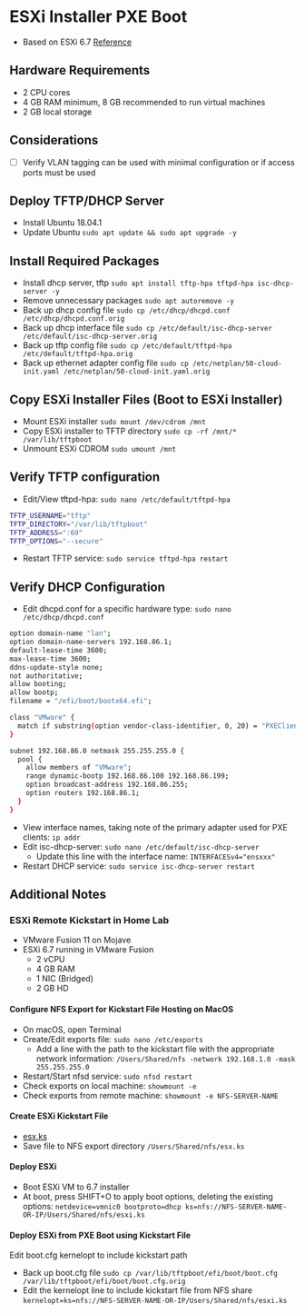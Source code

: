 # ESXi Installer PXE Boot

* Based on ESXi 6.7 [Reference](https://docs.vmware.com/en/VMware-vSphere/6.7/com.vmware.esxi.install.doc/GUID-21FF3053-F77C-49E6-81A2-9369B85F5D52.html)

## Hardware Requirements

* 2 CPU cores
* 4 GB RAM minimum, 8 GB recommended to run virtual machines
* 2 GB local storage

## Considerations

* [ ] Verify VLAN tagging can be used with minimal configuration or if access ports must be used

## Deploy TFTP/DHCP Server

* Install Ubuntu 18.04.1
* Update Ubuntu `sudo apt update && sudo apt upgrade -y`

## Install Required Packages

* Install dhcp server, tftp `sudo apt install tftp-hpa tftpd-hpa isc-dhcp-server -y`
* Remove unnecessary packages `sudo apt autoremove -y`
* Back up dhcp config file `sudo cp /etc/dhcp/dhcpd.conf /etc/dhcp/dhcpd.conf.orig`
* Back up dhcp interface file `sudo cp /etc/default/isc-dhcp-server /etc/default/isc-dhcp-server.orig`
* Back up tftp config file `sudo cp /etc/default/tftpd-hpa /etc/default/tftpd-hpa.orig`
* Back up ethernet adapter config file `sudo cp /etc/netplan/50-cloud-init.yaml /etc/netplan/50-cloud-init.yaml.orig`

## Copy ESXi Installer Files (Boot to ESXi Installer)

* Mount ESXi installer `sudo mount /dev/cdrom /mnt`
* Copy ESXi installer to TFTP directory `sudo cp -rf /mnt/* /var/lib/tftpboot`
* Unmount ESXi CDROM `sudo umount /mnt`

## Verify TFTP configuration

* Edit/View tftpd-hpa: `sudo nano /etc/default/tftpd-hpa`

``` bash
TFTP_USERNAME="tftp"
TFTP_DIRECTORY="/var/lib/tftpboot"
TFTP_ADDRESS=":69"
TFTP_OPTIONS="--secure"
```

* Restart TFTP service: `sudo service tftpd-hpa restart`

## Verify DHCP Configuration

* Edit dhcpd.conf for a specific hardware type: `sudo nano /etc/dhcp/dhcpd.conf`

``` bash
option domain-name "lan";
option domain-name-servers 192.168.86.1;
default-lease-time 3600;
max-lease-time 3600;
ddns-update-style none;
not authoritative;
allow booting;
allow bootp;
filename = "/efi/boot/bootx64.efi";

class "VMware" {
  match if substring(option vendor-class-identifier, 0, 20) = "PXEClient:Arch:00007";
}

subnet 192.168.86.0 netmask 255.255.255.0 {
  pool {
    allow members of "VMware";
    range dynamic-bootp 192.168.86.100 192.168.86.199;
    option broadcast-address 192.168.86.255;
    option routers 192.168.86.1;
  }
}
```

* View interface names, taking note of the primary adapter used for PXE clients: `ip addr`
* Edit isc-dhcp-server: `sudo nano /etc/default/isc-dhcp-server`
  * Update this line with the interface name: `INTERFACESv4="ensxxx"`
* Restart DHCP service: `sudo service isc-dhcp-server restart`

## Additional Notes

### ESXi Remote Kickstart in Home Lab

* VMware Fusion 11 on Mojave
* ESXi 6.7 running in VMware Fusion
  * 2 vCPU
  * 4 GB RAM
  * 1 NIC (Bridged)
  * 2 GB HD

#### Configure NFS Export for Kickstart File Hosting on MacOS

* On macOS, open Terminal
* Create/Edit exports file: `sudo nano /etc/exports`
  * Add a line with the path to the kickstart file with the appropriate network information: `/Users/Shared/nfs -network 192.168.1.0 -mask 255.255.255.0`
* Restart/Start nfsd service: `sudo nfsd restart`
* Check exports on local machine: `showmount -e`
* Check exports from remote machine: `showmount -e NFS-SERVER-NAME`

#### Create ESXi Kickstart File

* [esx.ks](./esx.ks)
* Save file to NFS export directory `/Users/Shared/nfs/esx.ks`

#### Deploy ESXi

* Boot ESXi VM to 6.7 installer
* At boot, press SHIFT+O to apply boot options, deleting the existing options: `netdevice=vmnic0 bootproto=dhcp ks=nfs://NFS-SERVER-NAME-OR-IP/Users/Shared/nfs/esxi.ks`

#### Deploy ESXi from PXE Boot using Kickstart File

Edit boot.cfg kernelopt to include kickstart path

* Back up boot.cfg file `sudo cp /var/lib/tftpboot/efi/boot/boot.cfg /var/lib/tftpboot/efi/boot/boot.cfg.orig`
* Edit the kernelopt line to include kickstart file from NFS share `kernelopt=ks=nfs://NFS-SERVER-NAME-OR-IP/Users/Shared/nfs/esxi.ks`